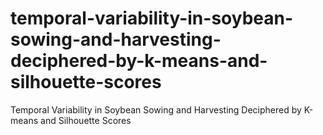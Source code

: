 # temporal-variability-in-soybean-sowing-and-harvesting-deciphered-by-k-means-and-silhouette-scores
Temporal Variability in Soybean Sowing and Harvesting Deciphered by K-means and Silhouette Scores
